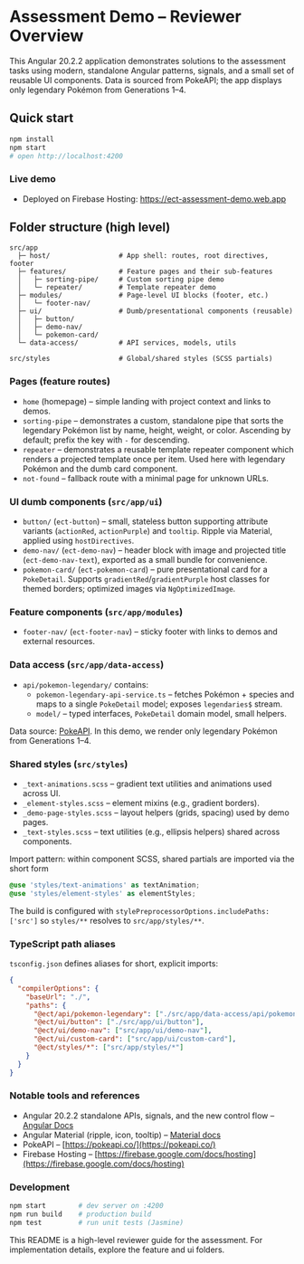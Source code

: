 # Assessment Demo – Reviewer Overview

This Angular 20.2.2 application demonstrates solutions to the assessment tasks using modern, standalone Angular patterns, signals, and a small set of reusable UI components. Data is sourced from PokeAPI; the app displays only legendary Pokémon from Generations 1–4.

## Quick start

```bash
npm install
npm start
# open http://localhost:4200
```

### Live demo
- Deployed on Firebase Hosting: https://ect-assessment-demo.web.app

## Folder structure (high level)

```
src/app
  ├─ host/                 # App shell: routes, root directives, footer
  ├─ features/             # Feature pages and their sub-features
  │   ├─ sorting-pipe/     # Custom sorting pipe demo
  │   └─ repeater/         # Template repeater demo
  ├─ modules/              # Page-level UI blocks (footer, etc.)
  │   └─ footer-nav/
  ├─ ui/                   # Dumb/presentational components (reusable)
  │   ├─ button/
  │   ├─ demo-nav/
  │   └─ pokemon-card/
  └─ data-access/          # API services, models, utils

src/styles                 # Global/shared styles (SCSS partials)
```

### Pages (feature routes)
- `home` (homepage) – simple landing with project context and links to demos.
- `sorting-pipe` – demonstrates a custom, standalone pipe that sorts the legendary Pokémon list by name, height, weight, or color. Ascending by default; prefix the key with `-` for descending.
- `repeater` – demonstrates a reusable template repeater component which renders a projected template once per item. Used here with legendary Pokémon and the dumb card component.
- `not-found` – fallback route with a minimal page for unknown URLs.

### UI dumb components (`src/app/ui`)
- `button/` (`ect-button`) – small, stateless button supporting attribute variants (`actionRed`, `actionPurple`) and `tooltip`. Ripple via Material, applied using `hostDirectives`.
- `demo-nav/` (`ect-demo-nav`) – header block with image and projected title (`ect-demo-nav-text`), exported as a small bundle for convenience.
- `pokemon-card/` (`ect-pokemon-card`) – pure presentational card for a `PokeDetail`. Supports `gradientRed`/`gradientPurple` host classes for themed borders; optimized images via `NgOptimizedImage`.

### Feature components (`src/app/modules`)
- `footer-nav/` (`ect-footer-nav`) – sticky footer with links to demos and external resources.

### Data access (`src/app/data-access`)
- `api/pokemon-legendary/` contains:
  - `pokemon-legendary-api-service.ts` – fetches Pokémon + species and maps to a single `PokeDetail` model; exposes `legendaries$` stream.
  - `model/` – typed interfaces, `PokeDetail` domain model, small helpers.

Data source: [PokeAPI](https://pokeapi.co/). In this demo, we render only legendary Pokémon from Generations 1–4.

### Shared styles (`src/styles`)
- `_text-animations.scss` – gradient text utilities and animations used across UI.
- `_element-styles.scss` – element mixins (e.g., gradient borders).
- `_demo-page-styles.scss` – layout helpers (grids, spacing) used by demo pages.
- `_text-styles.scss` – text utilities (e.g., ellipsis helpers) shared across components.

Import pattern: within component SCSS, shared partials are imported via the short form
```scss
@use 'styles/text-animations' as textAnimation;
@use 'styles/element-styles' as elementStyles;
```
The build is configured with `stylePreprocessorOptions.includePaths: ['src']` so `styles/**` resolves to `src/app/styles/**`.

### TypeScript path aliases
`tsconfig.json` defines aliases for short, explicit imports:
```json
{
  "compilerOptions": {
    "baseUrl": "./",
    "paths": {
      "@ect/api/pokemon-legendary": ["./src/app/data-access/api/pokemon-legendary"],
      "@ect/ui/button": ["./src/app/ui/button"],
      "@ect/ui/demo-nav": ["src/app/ui/demo-nav"],
      "@ect/ui/custom-card": ["src/app/ui/custom-card"],
      "@ect/styles/*": ["src/app/styles/*"]
    }
  }
}
```

### Notable tools and references
- Angular 20.2.2 standalone APIs, signals, and the new control flow – [Angular Docs](https://angular.dev/)
- Angular Material (ripple, icon, tooltip) – [Material docs](https://material.angular.io/)
- PokeAPI – [https://pokeapi.co/](https://pokeapi.co/)
- Firebase Hosting – [https://firebase.google.com/docs/hosting](https://firebase.google.com/docs/hosting)

### Development
```bash
npm start        # dev server on :4200
npm run build    # production build
npm test         # run unit tests (Jasmine)
```

This README is a high-level reviewer guide for the assessment. For implementation details, explore the feature and ui folders.
